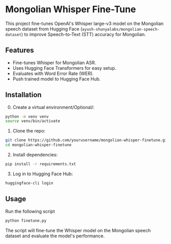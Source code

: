 # Mongolian Whisper Fine-Tune

This project fine-tunes OpenAI's Whisper large-v3 model on the Mongolian speech dataset from Hugging Face (`ayush-shunyalabs/mongolian-speech-dataset`) to improve Speech-to-Text (STT) accuracy for Mongolian.

## Features

- Fine-tunes Whisper for Mongolian ASR.
- Uses Hugging Face Transformers for easy setup.
- Evaluates with Word Error Rate (WER).
- Push trained model to Hugging Face Hub.

## Installation

0. Create a virtual environment/Optional/:

```bash
python -m venv venv
source venv/bin/activate
```

1. Clone the repo:

```bash
git clone https://github.com/yourusername/mongolian-whisper-finetune.git
cd mongolian-whisper-finetune
```

2. Install dependencies:

```bash
pip install -r requirements.txt
```

3. Log in to Hugging Face Hub:

```bash
huggingface-cli login
```

## Usage

Run the following script

```bash
python finetune.py
```

The script will fine-tune the Whisper model on the Mongolian speech dataset and evaluate the model's performance.
